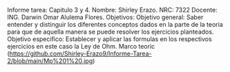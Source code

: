 Informe tarea: Capitulo 3 y 4.
Nombre: Shirley Erazo.
NRC: 7322
Docente:  ING. Darwin  Omar Alulema Flores.
Objetivos:
Objetivo general: Saber entender y distinguir los diferentes conceptos dados en la parte de la teoria para que de aquella manera se puede resolver los ejercicios planteados.
Objetivo especifico:  Establecer  y aplicar  las formulas en los respectivos ejercicios en este caso la Ley de Ohm.
Marco teoric
[](https://github.com/Shirley-Erazo9/Informe-Tarea-2/blob/main/Mp%201%20.jpg) 
[](https://github.com/Shirley-Erazo9/Informe-Tarea-2/blob/main/Mp%201%20.jpg) 
[](https://github.com/Shirley-Erazo9/Informe-Tarea-2/blob/main/Mp%201%20.jpg)
(https://github.com/Shirley-Erazo9/Informe-Tarea-2/blob/main/Mp%201%20.jpg)
